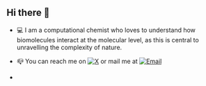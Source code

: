 ## Hi there 👋

- 💻 I am a computational chemist who loves to understand how biomolecules interact at the molecular level, as this is central to unravelling the complexity of nature.

- 📪 You can reach me on [![X](https://img.shields.io/badge/X-@ANicoli90-blue?style=flat&logo=x&logoColor=white)](https://x.com/ANicoli90) or mail me at [![Email](https://img.shields.io/badge/Email-me@example.com-red?style=flat&logo=gmail&logoColor=white)](mailto:alesashanicoli@gmail.com)


- 
<!--
**anicoli/anicoli** is a ✨ _special_ ✨ repository because its `README.md` (this file) appears on your GitHub profile.
jjjjj
Here are some ideas to get you started:

- 🔭 I’m currently working on ...
- 🌱 I’m currently learning ...
- 👯 I’m looking to collaborate on ...
- 🤔 I’m looking for help with ...
- 💬 Ask me about ...
- 📫 How to reach me: ...
- 😄 Pronouns: ...
- ⚡ Fun fact: ...
-->
